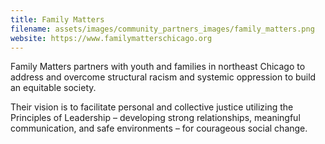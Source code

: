 ```yaml
---
title: Family Matters
filename: assets/images/community_partners_images/family_matters.png
website: https://www.familymatterschicago.org
---
```

Family Matters partners with youth and families in northeast Chicago to address and overcome structural racism and systemic oppression to build an equitable society.

Their vision is to facilitate personal and collective justice utilizing the Principles of Leadership – developing strong relationships, meaningful communication, and safe environments – for courageous social change.